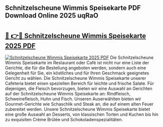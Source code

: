 ## Schnitzelscheune Wimmis Speisekarte PDF Download Online 2025 uqRaO

# <h2><a href="http://gc6jc9.nevu.top/?p=Schnitzelscheune+Wimmis+Speisekarte">🔗 👉🔴 Schnitzelscheune Wimmis Speisekarte 2025 PDF</a></h2>

[![Schnitzelscheune Wimmis Speisekarte 2025 PDF](https://i.imgur.com/dBaPXMq.png)](http://gc6jc9.nevu.top/?p=Schnitzelscheune+Wimmis+Speisekarte)
Die Schnitzelscheune Wimmis Speisekarte im Restaurant oder Café ist nicht nur eine Liste der Gerichte, die für die Bestellung angeboten werden, sondern auch eine Gelegenheit für Sie, ein köstliches und für Ihren Geschmack geeignetes Gericht zu wählen. Die Schnitzelscheune Wimmis Speisekarte unserer Cafeteria bietet einen speziellen Bereich für leichte und frische Salate. Für diejenigen, die Fleisch bevorzugen, bieten wir eine Auswahl an Gerichten auf der Schnitzelscheune Wimmis Speisekarte an: Rindfleisch, Schweinefleisch, Huhn und Fisch. Unseren Auserwählten bieten wir Gourmet-Gerichte wie Schaschlik und Steak an, die auf einem alten Feuer zubereitet werden. Unsere Schnitzelscheune Wimmis Speisekarte bietet eine große Auswahl an Desserts, von klassischen Torten und Kuchen bis hin zu exquisiten Crème Brûlée und Schokoladenspezialitäten.
